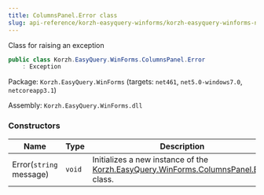 ```yaml
---
title: ColumnsPanel.Error class
slug: api-reference/korzh-easyquery-winforms/korzh-easyquery-winforms-namespace/columnspanel-error-class
---
```


Class for raising an exception
```csharp
public class Korzh.EasyQuery.WinForms.ColumnsPanel.Error
    : Exception

```
Package: `Korzh.EasyQuery.WinForms` (targets: `net461`, `net5.0-windows7.0`, `netcoreapp3.1`)

Assembly: `Korzh.EasyQuery.WinForms.dll`

### Constructors

| Name | Type | Description | 
| --- | --- | --- | 
| Error(`string` message) | `void` | Initializes a new instance of the [Korzh.EasyQuery.WinForms.ColumnsPanel.Error](//easyquery/docs/api-reference/korzh-easyquery-winforms/korzh-easyquery-winforms-namespace/columnspanel-class) class. |